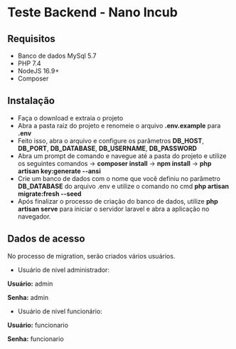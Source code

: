 # Teste Backend - Nano Incub

## Requisitos
- Banco de dados MySql 5.7
- PHP 7.4
- NodeJS 16.9+
- Composer

## Instalação

- Faça o download e extraia o projeto
- Abra a pasta raiz do projeto e renomeie o arquivo **.env.example** para **.env**
- Feito isso, abra o arquivo e configure os parâmetros **DB_HOST**, **DB_PORT**, **DB_DATABASE**, **DB_USERNAME**, **DB_PASSWORD**
- Abra um prompt de comando e navegue até a pasta do projeto e utilize os seguintes comandos -> **composer install** -> **npm install** -> **php artisan key:generate --ansi**
- Crie um banco de dados com o nome que você definiu no parâmetro **DB_DATABASE** do arquivo .env e utilize o comando no cmd **php artisan migrate:fresh --seed**
- Após finalizar o processo de criação do banco de dados, utilize **php artisan serve** para iniciar o servidor laravel e abra a aplicação no navegador.

## Dados de acesso
No processo de migration, serão criados vários usuários.

- Usuário de nivel administrador:
<p><b>Usuário:</b> admin</p>
<p><b>Senha:</b> admin</p>

- Usuário de nivel funcionário:
<p><b>Usuário:</b> funcionario</p>
<p><b>Senha:</b> funcionario</p>

